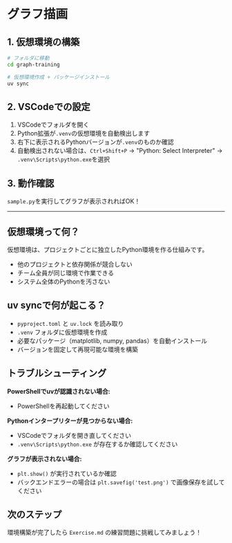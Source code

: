 # グラフ描画

## 1. 仮想環境の構築

```bash
# フォルダに移動
cd graph-training

# 仮想環境作成 + パッケージインストール
uv sync
```

## 2. VSCodeでの設定

1. VSCodeでフォルダを開く
2. Python拡張が`.venv`の仮想環境を自動検出します
3. 右下に表示されるPythonバージョンが`.venv`のものか確認
4. 自動検出されない場合は、`Ctrl+Shift+P` → "Python: Select Interpreter" → `.venv\Scripts\python.exe`を選択

## 3. 動作確認

`sample.py`を実行してグラフが表示されればOK！

---

## 仮想環境って何？

仮想環境は、プロジェクトごとに独立したPython環境を作る仕組みです。

- 他のプロジェクトと依存関係が競合しない
- チーム全員が同じ環境で作業できる
- システム全体のPythonを汚さない

## uv syncで何が起こる？

- `pyproject.toml` と `uv.lock` を読み取り
- `.venv` フォルダに仮想環境を作成
- 必要なパッケージ（matplotlib, numpy, pandas）を自動インストール
- バージョンを固定して再現可能な環境を構築

## トラブルシューティング

**PowerShellでuvが認識されない場合:**

- PowerShellを再起動してください

**Pythonインタープリターが見つからない場合:**

- VSCodeでフォルダを開き直してください
- `.venv\Scripts\python.exe` が存在するか確認してください

**グラフが表示されない場合:**

- `plt.show()` が実行されているか確認
- バックエンドエラーの場合は `plt.savefig('test.png')` で画像保存を試してください

## 次のステップ

環境構築が完了したら `Exercise.md` の練習問題に挑戦してみましょう！
